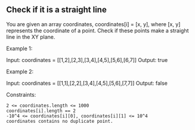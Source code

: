 ## Check if it is a straight line

You are given an array coordinates, coordinates[i] = [x, y], where [x, y] represents the coordinate of a point. Check if these points make a straight line in the XY plane.

Example 1:

Input: coordinates = [[1,2],[2,3],[3,4],[4,5],[5,6],[6,7]]
Output: true

Example 2:

Input: coordinates = [[1,1],[2,2],[3,4],[4,5],[5,6],[7,7]]
Output: false

Constraints:

    2 <= coordinates.length <= 1000
    coordinates[i].length == 2
    -10^4 <= coordinates[i][0], coordinates[i][1] <= 10^4
    coordinates contains no duplicate point.
